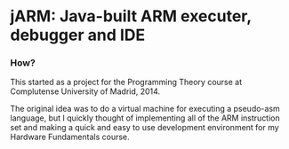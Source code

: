 # jARM: Java-built ARM executer, debugger and IDE

### How?
This started as a project for the Programming Theory course at Complutense University of Madrid, 2014.

The original idea was to do a virtual machine for executing a pseudo-asm language, but I quickly thought of implementing all of the ARM instruction set and making a quick and easy to use development environment for my Hardware Fundamentals course.

[//]: # (This is a comment ✓)
